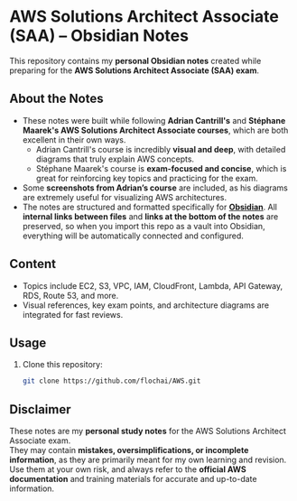 # AWS Solutions Architect Associate (SAA) – Obsidian Notes

This repository contains my **personal Obsidian notes** created while preparing for the **AWS Solutions Architect Associate (SAA) exam**.

## About the Notes
- These notes were built while following **Adrian Cantrill's** and **Stéphane Maarek's AWS Solutions Architect Associate courses**, which are both excellent in their own ways.
  - Adrian Cantrill's course is incredibly **visual and deep**, with detailed diagrams that truly explain AWS concepts.
  - Stéphane Maarek's course is **exam-focused and concise**, which is great for reinforcing key topics and practicing for the exam.
- Some **screenshots from Adrian’s course** are included, as his diagrams are extremely useful for visualizing AWS architectures.
- The notes are structured and formatted specifically for **[Obsidian](https://obsidian.md/)**. All **internal links between files** and **links at the bottom of the notes** are preserved, so when you import this repo as a vault into Obsidian, everything will be automatically connected and configured.

## Content
- Topics include EC2, S3, VPC, IAM, CloudFront, Lambda, API Gateway, RDS, Route 53, and more.
- Visual references, key exam points, and architecture diagrams are integrated for fast reviews.

## Usage
1. Clone this repository:
   ```bash
   git clone https://github.com/flochai/AWS.git

## Disclaimer

These notes are my **personal study notes** for the AWS Solutions Architect Associate exam.  
They may contain **mistakes, oversimplifications, or incomplete information**, as they are primarily meant for my own learning and revision.  
Use them at your own risk, and always refer to the **official AWS documentation** and training materials for accurate and up-to-date information.
